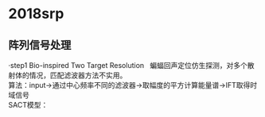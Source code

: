 # 2018srp
## 阵列信号处理
·step1 Bio-inspired Two Target Resolution  
蝙蝠回声定位仿生探测，对多个散射体的情况，匹配滤波器方法不实用。  
算法：input->通过中心频率不同的滤波器->取幅度的平方计算能量谱->IFT取得时域信号  
SACT模型：
